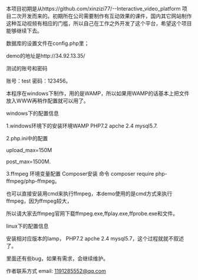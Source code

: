 本项目初期是从https://github.com/xinzizi77/--Interactive_video_platform 项目二次开发而来的。初期所在公司需要制作有互动效果的课件，国内其它网站制作这种互动视频有相应的门槛，所以自己在工作之外开发了这个平台，希望这个项目能够继续下去。

数据库的设置文件在config.php里；

demo的地址是http://34.92.13.35/

测试的账号和密码

账号：test  密码：123456。

本程序在windows下制作，用的是WAMP，所以如果用WAMP的话基本上把文件放入WWW再稍作配置就可以用了。

windows下的配置信息

1.windows环境下的安装环境WAMP PHP7.2  apche 2.4  mysql5.7.

2.php.ini中的配置   

upload_max=150M     

post_max=1500M.

3.ffmpeg 环境变量配置 Composer安装   命令 composer require php-ffmpeg/php-ffmpeg。

也可以直接安装用cmd来执行ffmpeg，本demo使用的是cmd方式来执行ffmpeg，因为ffmpeg较大，

所以请大家去ffmpeg官网下载ffmpeg.exe,ffplay.exe,ffprobe.exe和文件。

linux下的配置信息

安装相对应版本的lamp， PHP7.2  apche 2.4  mysql5.7，这个过程就就不叙述了。

里面还有些bug，如果有需求，会继续维护。

作者联系方式 email: 1191285552@qq.com





